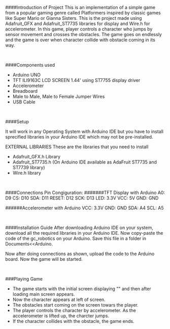 


####Introduction of Project
This is an implementation of a simple game from a popular gaming genre called Platformers inspired by classic games like Super Mario or Gianna Sisters. This is the project made using Adafruit_GFX and Adafruit_ST7735 libraries for display and Wire.h for accelerometer. In this game, player controls a character who jumps by sensor movement and crosses the obstacles. The game goes on endlessly and the game is over when character collide with obstacle coming in its way.

<br>


####Components used
-  Arduino UNO
-  TFT ILI9163C LCD SCREEN 1.44' using ST7755 display driver
-  Accelerometer
-  Breadboard 
-  Male to Male, Male to Female Jumper Wires
-  USB Cable



<br>



####Setup

It will work in any Operating System with Arduino IDE but you have to install sprecified libraries in your Arduino IDE which may not be pre-installed.

EXTERNAL LIBRARIES
These are the libraries that you need to install
- Adafruit_GFX.h Library
- Adafruit_ST7735.h  (On Arduino IDE available as AdaFruit ST7735 and ST7739 library)
- Wire.h library

<br>

####Connections
Pin Congiguration:
#######TFT Display with Arduino
A0: D9
CS: D10
SDA: D11
RESET: D12
SCK: D13
LED: 3.3V
VCC: 5V
GND: GND

######Accelerometer with Arduino
VCC: 3.3V
GND: GND
SDA: A4
SCL: A5

 
<br>



####Installation Guide
After downloading Arduino IDE on your system, download all the required libraries in your Arduino IDE. Now copy-paste the code of the gc_robotics on your Arduino. Save this file in a folder in Documents<<Arduino. 

Now after doing connections as shown, upload the code to the Arduino board. Now the game will be started.

<br>

###Playing Game
- The game starts with the initial screen displaying "" and then after loading main screen appears.
- Now the character appears at left of screen.
- The obstacles start coming on the screen towars the player.
- The player controls the character by accelerometer. As the accelerometer is lifted up, the charcter jumps.
- If the character collides with the obstacle, the game ends.

